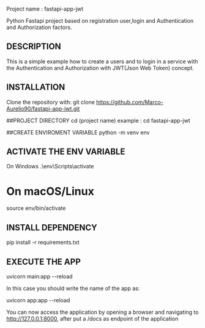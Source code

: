 Project name : fastapi-app-jwt

Python Fastapi project based on registration user,login and Authentication and Authorization factors.

## DESCRIPTION
This is a simple example how to create a users and to login in a service with the Authentication and Authorization with JWT(Json Web Token) concept.

## INSTALLATION
Clone the repository with:
git clone https://github.com/Marco-Aurelio90/fastapi-app-jwt.git

##PROJECT DIRECTORY
cd (project name) 
example : cd fastapi-app-jwt

##CREATE ENVIROMENT VARIABLE 
python -m venv env

## ACTIVATE THE ENV VARIABLE 
On Windows
.\env\Scripts\activate

# On macOS/Linux
source env/bin/activate

## INSTALL DEPENDENCY
pip install -r requirements.txt

## EXECUTE THE APP
uvicorn main:app --reload

In this case you should write the name of the app as: 

uvicorn app:app --reload

You can now access the application by opening a browser and navigating to http://127.0.0.1:8000, after put a /docs as endpoint of the application

